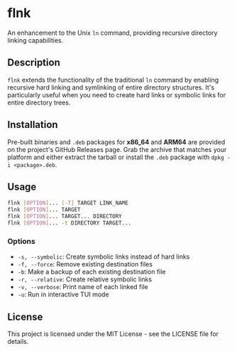 # flnk

An enhancement to the Unix `ln` command, providing recursive directory linking capabilities.

## Description

`flnk` extends the functionality of the traditional `ln` command by enabling recursive hard linking and symlinking of entire directory structures. It's particularly useful when you need to create hard links or symbolic links for entire directory trees.

## Installation

Pre-built binaries and `.deb` packages for **x86_64** and **ARM64** are provided
on the project's GitHub Releases page. Grab the archive that matches your
platform and either extract the tarball or install the `.deb` package with
`dpkg -i <package>.deb`.

## Usage

```bash
flnk [OPTION]... [-T] TARGET LINK_NAME
flnk [OPTION]... TARGET
flnk [OPTION]... TARGET... DIRECTORY
flnk [OPTION]... -t DIRECTORY TARGET...
```

### Options

- `-s, --symbolic`: Create symbolic links instead of hard links
- `-f, --force`: Remove existing destination files
- `-b`: Make a backup of each existing destination file
- `-r, --relative`: Create relative symbolic links
- `-v, --verbose`: Print name of each linked file
- `-u`: Run in interactive TUI mode

## License

This project is licensed under the MIT License - see the LICENSE file for details.